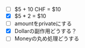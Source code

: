- [ ] $5 + 10 CHF = $10
- [x] $5 * 2 = $10
- [ ] amountをprivateにする
- [x] Dollarの副作用どうする？
- [ ] Moneyの丸め処理どうする

